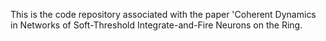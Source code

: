 This is the code repository associated with the paper 'Coherent Dynamics in Networks of Soft-Threshold Integrate-and-Fire Neurons on the Ring.
